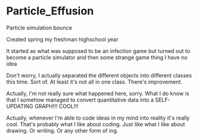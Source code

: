 # Particle_Effusion
Particle simulation bounce

Created spring my freshman highschool year

It started as what was supposed to be an infection game but turned out to become a particle simulator and then some strange game thing I have no idea

Don't worry, I actually separated the different objects into different classes this time. Sort of. At least it's not all in one class. There's improvement.

Actually, I'm not really sure what happened here, sorry. What I do know is that I somehow managed to convert quantitative data into a SELF-UPDATING GRAPH!!! COOL!!!

Actually, whenever I'm able to code ideas in my mind into reality it's really cool. That's probably what I like about coding. Just like what I like about drawing. Or writing. Or any other form of ing.
